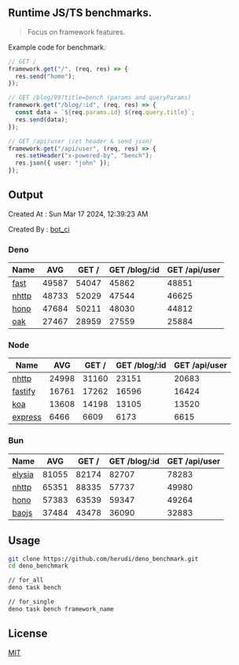 ## Runtime JS/TS benchmarks.

> Focus on framework features.

Example code for benchmark.
```ts
// GET /
framework.get("/", (req, res) => {
  res.send("home");
});

// GET /blog/99?title=bench (params and queryParams)
framework.get("/blog/:id", (req, res) => {
  const data = `${req.params.id} ${req.query.title}`;
  res.send(data);
});

// GET /api/user (set header & send json)
framework.get("/api/user", (req, res) => {
  res.setHeader("x-powered-by", "bench");
  res.json({ user: "john" });
});
```

## Output
Created At : Sun Mar 17 2024, 12:39:23 AM

Created By : [bot_ci](https://github.com/herudi/deno_benchmarks/commits?author=github-actions%5Bbot%5D)


### Deno
|Name|AVG|GET /|GET /blog/:id|GET /api/user|
|----|----|----|----|----|
|[fast](https://github.com/danteissaias/fast)|49587|54047|45862|48851|
|[nhttp](https://github.com/nhttp/nhttp)|48733|52029|47544|46625|
|[hono](https://github.com/honojs/hono)|47684|50211|48030|44812|
|[oak](https://github.com/oakserver/oak)|27467|28959|27559|25884|
  


### Node
|Name|AVG|GET /|GET /blog/:id|GET /api/user|
|----|----|----|----|----|
|[nhttp](https://github.com/nhttp/nhttp)|24998|31160|23151|20683|
|[fastify](https://github.com/fastify/fastify)|16761|17262|16596|16424|
|[koa](https://github.com/koajs/koa)|13608|14198|13105|13520|
|[express](https://github.com/expressjs/express)|6466|6609|6173|6615|
  


### Bun
|Name|AVG|GET /|GET /blog/:id|GET /api/user|
|----|----|----|----|----|
|[elysia](https://github.com/elysiajs/elysia)|81055|82174|82707|78283|
|[nhttp](https://github.com/nhttp/nhttp)|65351|88335|57737|49980|
|[hono](https://github.com/honojs/hono)|57383|63539|59347|49264|
|[baojs](https://github.com/mattreid1/baojs)|37484|43478|36090|32883|
  



## Usage

```bash
git clone https://github.com/herudi/deno_benchmark.git
cd deno_benchmark

// for_all
deno task bench

// for_single
deno task bench framework_name
```

## License

[MIT](LICENSE)

